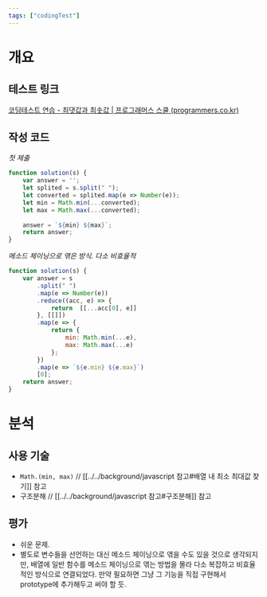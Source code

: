 ```yaml
---
tags: ["codingTest"]
---
```


# 개요
## 테스트 링크
[코딩테스트 연습 - 최댓값과 최솟값 | 프로그래머스 스쿨 (programmers.co.kr)](https://school.programmers.co.kr/learn/courses/30/lessons/12939)

## 작성 코드
*첫 제출*
```js
function solution(s) {
    var answer = '';
    let splited = s.split(" ");    
    let converted = splited.map(e => Number(e));
    let min = Math.min(...converted);
    let max = Math.max(...converted);
    
    answer = `${min} ${max}`;
    return answer;
}
```

*메소드 체이닝으로 엮은 방식. 다소 비효율적*
```js
function solution(s) {
    var answer = s
        .split(" ")
        .map(e => Number(e))
        .reduce((acc, e) => {
	        return  [[...acc[0], e]]
		}, [[]])
        .map(e => {
            return { 
	            min: Math.min(...e), 
	            max: Math.max(...e) 
			};
        })
        .map(e => `${e.min} ${e.max}`)
        [0];
    return answer;
}
```

# 분석
## 사용 기술
- `Math.(min, max)` // [[../../background/javascript 참고#배열 내 최소 최대값 찾기]] 참고
- 구조분해 // [[../../background/javascript 참고#구조분해]] 참고

## 평가
- 쉬운 문제. 
- 별도로 변수들을 선언하는 대신 메소드 체이닝으로 엮을 수도 있을 것으로 생각되지만, 배열에 일반 함수를 메소드 체이닝으로 엮는 방법을 몰라 다소 복잡하고 비효율적인 방식으로 연결되었다. 만약 필요하면 그냥 그 기능을 직접 구현해서 prototype에 추가해두고 써야 할 듯.
